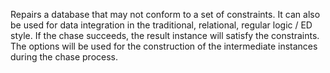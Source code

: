 Repairs a database that may not conform to a set of constraints.  It can also be used for data integration in the traditional, relational, regular logic / ED style.  If the chase succeeds, the result instance will satisfy the constraints.  The options will be used for the construction of the intermediate instances during the chase process.